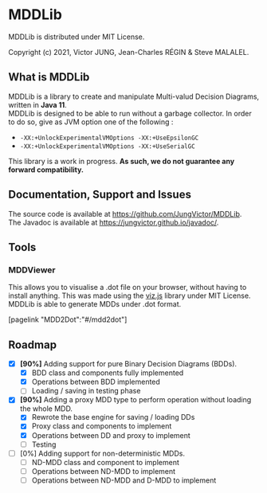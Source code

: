 # MDDLib <!-- {docsify-ignore-all} -->

MDDLib is distributed under MIT License.

Copyright (c) 2021, Victor JUNG, Jean-Charles RÉGIN & Steve MALALEL.

## What is MDDLib

MDDLib is a library to create and manipulate Multi-valud Decision Diagrams, written in **Java 11**.\
MDDLib is designed to be able to run without a garbage collector. In order to do so, give as JVM option one of the following :  

* `-XX:+UnlockExperimentalVMOptions -XX:+UseEpsilonGC`
* `-XX:+UnlockExperimentalVMOptions -XX:+UseSerialGC`


This library is a work in progress. **As such, we do not guarantee any forward compatibility.** 

## Documentation, Support and Issues
The source code is available at https://github.com/JungVictor/MDDLib.  
The Javadoc is available at https://jungvictor.github.io/javadoc/.

## Tools

### MDDViewer
This allows you to visualise a .dot file on your browser, without having to install anything. This was made using the [viz.js](https://github.com/mdaines/viz.js) library under MIT License.  
MDDLib is able to generate MDDs under .dot format.

[pagelink "MDD2Dot":"#/mdd2dot"]


## Roadmap

* [x] **\[90%]** Adding support for pure Binary Decision Diagrams (BDDs).
  * [x] BDD class and components fully implemented
  * [x] Operations between BDD implemented
  * [ ] Loading / saving in testing phase
* [x] **\[90%]** Adding a proxy MDD type to perform operation without loading the whole MDD.
  * [x] Rewrote the base engine for saving / loading DDs
  * [x] Proxy class and components to implement
  * [x] Operations between DD and proxy to implement
  * [ ] Testing
* [ ] \[0%] Adding support for non-deterministic MDDs.
  * [ ] ND-MDD class and component to implement
  * [ ] Operations between ND-MDD to implement
  * [ ] Operations between ND-MDD and D-MDD to implement